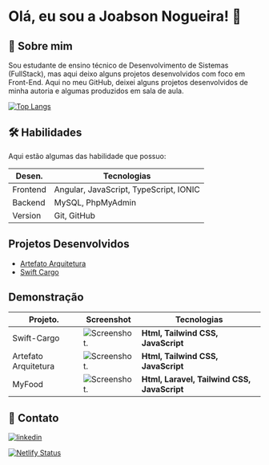 
# Olá, eu sou a Joabson Nogueira! 👋

## 🚀 Sobre mim
Sou estudante de ensino técnico de Desenvolvimento de Sistemas (FullStack), mas aqui deixo alguns projetos desenvolvidos com foco em Front-End.
Aqui no meu GitHub, deixei alguns projetos desenvolvidos de minha autoria e algumas produzidos em sala de aula.


[![Top Langs](https://github-readme-stats.vercel.app/api/top-langs/?username=NosbaoJ92&layout=donut)](https://github.com/NosbaoJ92/github-readme-stats)


 ## 🛠 Habilidades
Aqui estão algumas das habilidade que possuo:

| **Desen.** | **Tecnologias** |
| --- | --- |
| Frontend | Angular, JavaScript, TypeScript, IONIC |
| Backend | MySQL, PhpMyAdmin |
| Version | Git, GitHub |


## Projetos Desenvolvidos

- [Artefato Arquitetura](https://artefatoarquitetura.netlify.app/)
- [Swift Cargo](https://swift-cargo.netlify.app/)


## Demonstração
| **Projeto.** | **Screenshot** | **Tecnologias** |
| --- | --- | --- |
| Swift-Cargo | ![Screenshot.](https://a.imagem.app/bmkxyJ.jpeg) | **Html, Tailwind CSS, JavaScript** |
| Artefato Arquitetura | ![Screenshot.](https://a.imagem.app/bmk5Hb.jpeg) | **Html, Tailwind CSS, JavaScript** |
| MyFood | ![Screenshot.](https://a.imagem.app/bmkdTS.png) | **Html, Laravel, Tailwind CSS, JavaScript** |


## 🔗 Contato

[![linkedin](https://img.shields.io/badge/linkedin-0A66C2?style=for-the-badge&logo=linkedin&logoColor=white)](https://www.linkedin.com/in/joabsonno/)

[![Netlify Status](https://api.netlify.com/api/v1/badges/3203cdd5-f537-477c-837d-15db55d1f99a/deploy-status)](https://app.netlify.com/sites/swift-cargo/deploys)